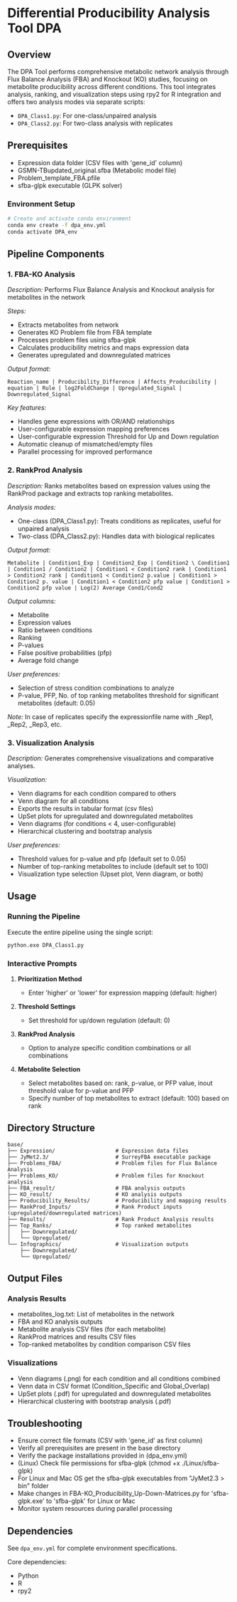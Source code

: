 # Differential Producibility Analysis Tool DPA

## Overview
The DPA Tool performs comprehensive metabolic network analysis through Flux Balance Analysis (FBA) and Knockout (KO) studies, focusing on metabolite producibility across different conditions. This tool integrates analysis, ranking, and visualization steps using rpy2 for R integration and offers two analysis modes via separate scripts:
- `DPA_Class1.py`: For one-class/unpaired analysis
- `DPA_Class2.py`: For two-class analysis with replicates

## Prerequisites

- Expression data folder (CSV files with 'gene_id' column)
- GSMN-TBupdated_original.sfba (Metabolic model file)
- Problem_template_FBA.pfile
- sfba-glpk executable (GLPK solver)

### Environment Setup
```bash
# Create and activate conda environment
conda env create -f dpa_env.yml
conda activate DPA_env
```

## Pipeline Components

### 1. FBA-KO Analysis
*Description:* 
Performs Flux Balance Analysis and Knockout analysis for metabolites in the network

*Steps:*
- Extracts metabolites from network
- Generates KO Problem file from FBA template
- Processes problem files using sfba-glpk
- Calculates producibility metrics and maps expression data
- Generates upregulated and downregulated matrices

*Output format:*
```
Reaction_name | Producibility_Difference | Affects_Producibility | equation | Rule | log2FoldChange | Upregulated_Signal | Downregulated_Signal
```

*Key features:*
- Handles gene expressions with OR/AND relationships
- User-configurable expression mapping preferences
- User-configurable expression Threshold for Up and Down regulation
- Automatic cleanup of mismatched/empty files 
- Parallel processing for improved performance

### 2. RankProd Analysis
*Description:*
Ranks metabolites based on expression values using the RankProd package and extracts top ranking metabolites.

*Analysis modes:*
- One-class (DPA_Class1.py): Treats conditions as replicates, useful for unpaired analysis
- Two-class (DPA_Class2.py): Handles data with biological replicates

*Output format:*
```
Metabolite | Condition1_Exp | Condition2_Exp | Condition2 \ Condition1 | Condition1 / Condition2 | Condition1 < Condition2 rank | Condition1 > Condition2 rank | Condition1 < Condition2 p.value | Condition1 > Condition2 p. value | Condition1 < Condition2 pfp value | Condition1 > Condition2 pfp value | Log(2) Average Cond1/Cond2
```
*Output columns:*
- Metabolite
- Expression values
- Ratio between conditions
- Ranking
- P-values
- False positive probabilities (pfp)
- Average fold change

*User preferences:*
- Selection of stress condition combinations to analyze
- P-value, PFP, No. of top ranking metabolites threshold for significant metabolites (default: 0.05)

*Note:* In case of replicates specify the expressionfile name with _Rep1, _Rep2, _Rep3, etc. 

### 3. Visualization Analysis
*Description:*
Generates comprehensive visualizations and comparative analyses.

*Visualization:*
- Venn diagrams for each condition compared to others
- Venn diagram for all conditions
- Exports the results in tabular format (csv files)
- UpSet plots for upregulated and downregulated metabolites
- Venn diagrams (for conditions < 4, user-configurable)
- Hierarchical clustering and bootstrap analysis

*User preferences:*
- Threshold values for p-value and pfp (default set to 0.05)
- Number of top-ranking metabolites to include (default set to 100)
- Visualization type selection (Upset plot, Venn diagram, or both)

## Usage

### Running the Pipeline

Execute the entire pipeline using the single script:
```bash
python.exe DPA_Class1.py
```
### Interactive Prompts
1. **Prioritization Method**
   - Enter 'higher' or 'lower' for expression mapping (default: higher)

2. **Threshold Settings**
   - Set threshold for up/down regulation (default: 0)

3. **RankProd Analysis**
   - Option to analyze specific condition combinations or all combinations

4. **Metabolite Selection**
   - Select metabolites based on: rank, p-value, or PFP value, inout threshold value for p-value and PFP
   - Specify number of top metabolites to extract (default: 100) based on rank

## Directory Structure
```
base/
├── Expression/                   # Expression data files
├── JyMet2.3/                     # SurreyFBA executable package
├── Problems_FBA/                 # Problem files for Flux Balance Analysis
├── Problems_KO/                  # Problem files for Knockout analysis
├── FBA_result/                   # FBA analysis outputs
├── KO_result/                    # KO analysis outputs
├── Producibility_Results/        # Producibility and mapping results
├── RankProd_Inputs/              # Rank Product inputs (upregulated/downregulated matrices)
├── Results/                      # Rank Product Analysis results
├── Top_Ranks/                    # Top ranked metabolites
│   ├── Downregulated/
│   └── Upregulated/
└── Infographics/                 # Visualization outputs
    ├── Downregulated/
    └── Upregulated/
```

## Output Files

### Analysis Results
- metabolites_log.txt: List of metabolites in the network
- FBA and KO analysis outputs
- Metabolite analysis CSV files (for each metabolite)
- RankProd matrices and results CSV files
- Top-ranked metabolites by condition comparison CSV files

### Visualizations
- Venn diagrams (.png) for each condition and all conditions combined
- Venn data in CSV format (Condition_Specific and Global_Overlap)
- UpSet plots (.pdf) for upregulated and downregulated metabolites
- Hierarchical clustering with bootstrap analysis (.pdf)

## Troubleshooting
- Ensure correct file formats (CSV with 'gene_id' as first column)
- Verify all prerequisites are present in the base directory
- Verify the package installations provided in (dpa_env.yml)
- (Linux) Check file permissions for sfba-glpk (chmod +x ./Linux/sfba-glpk)
- For Linux and Mac OS get the sfba-glpk executables from "JyMet2.3 > bin" folder
- Make changes in FBA-KO_Producibility_Up-Down-Matrices.py for 'sfba-glpk.exe' to 'sfba-glpk' for Linux or Mac
- Monitor system resources during parallel processing 

## Dependencies
See `dpa_env.yml` for complete environment specifications.

Core dependencies:
- Python
- R
- rpy2
